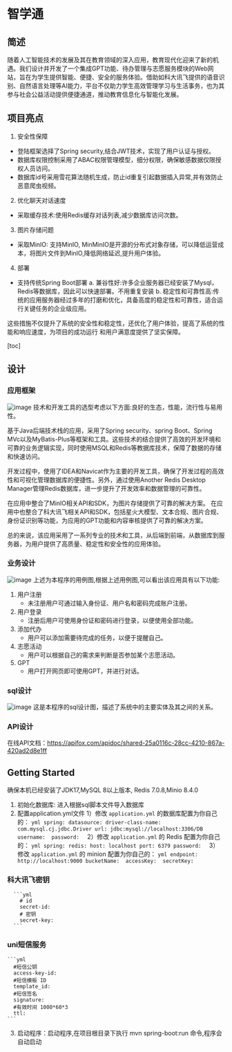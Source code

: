 # 智学通

## 简述
随着人工智能技术的发展及其在教育领域的深入应用，教育现代化迎来了新的机遇。我们设计并开发了一个集成GPT功能、待办管理与志愿服务模块的Web网站，旨在为学生提供智能、便捷、安全的服务体验。借助如科大讯飞提供的语音识别、自然语言处理等AI能力，平台不仅助力学生高效管理学习与生活事务，也为其参与社会公益活动提供便捷通道，推动教育信息化与智能化发展。

## 项目亮点
1. 安全性保障
- 登陆框架选择了Spring security,结合JWT技术，实现了用户认证与授权。
- 数据库权限控制采用了ABAC权限管理模型，细分权限，确保敏感数据仅限授权人员访问。
- 数据库id号采用雪花算法随机生成，防止id重复引起数据插入异常,并有效防止恶意爬虫视频。
2. 优化聊天对话速度
- 采取缓存技术:使用Redis缓存对话列表,减少数据库访问次数。
3. 图片存储问题
- 采取MinIO: 支持MinIO, MinMinIO是开源的分布式对象存储，可以降低运营成本，将图片文件到MinIO,降低网络延迟,提升用户体验。
4. 部署
- 支持传统Spring Boot部署
  a. 兼谷性好:许多企业服务器已经安装了Mysql，Redis等数据库，因此可以快速部署。不用重复安装
  b. 稳定性和可靠性高:传统的应用服务器经过多年的打磨和优化，具备高度的稳定性和可靠性，适合运行关键任务的企业级应用。

这些措施不仅提升了系统的安全性和稳定性，还优化了用户体验，提高了系统的性能和响应速度，为项目的成功运行
和用户满意度提供了坚实保障。

[toc]

## 设计
### 应用框架
![image](https://github.com/user-attachments/assets/e5619cb0-1d85-4453-af8f-471c68564705)
技术和开发工具的选型考虑以下方面:良好的生态，性能，流行性与易用性。

基于Java后端技术栈的应用，采用了Spring security、spring Boot、Spring MVc以及MyBatis-Plus等框架和工具。这些技术的结合提供了高效的开发环境和可靠的业务逻辑实现，同时使用MSQL和Redis等教据库技术，保障了数据的存储和快速访问。

开发过程中，使用了IDEA和Navicat作为主要的开发工具，确保了开发过程的高效性和可视化管理数据库的便捷性。另外，通过使用Another Redis Desktop Manager管理Redis数据库，进一步提升了开发效率和数据管理的可靠性。

在应用中整合了MinIO相关API和SDK，为图片存储提供了可靠的解决方案。
在应用中也整合了科大讯飞相关API和SDK，包括星火大模型、文本合规、图片合规、身份证识别等功能，为应用的GPT功能和内容审核提供了可靠的解决方案。

总的来说，该应用采用了一系列专业的技术和工具，从后端到前端，从数据库到服务器，为用户提供了高质量、稳定性和安全性的应用体验。

### 业务设计
![image](https://github.com/user-attachments/assets/47fbeaa9-cc2c-40dd-b66e-10276bd06c72)
上述为本程序的用例图,根据上述用例图,可以看出该应用具有以下功能:
1. 用户注册
   - 未注册用户可通过输入身份证、用户名和密码完成账户注册。
2. 用户登录
   - 注册后用户可使用身份证和密码进行登录，以便使用全部功能。
3. 添加代办
   - 用户可以添加需要待完成的任务，以便于提醒自己。
4. 志愿活动
   - 用户可以根据自己的需求来判断是否参加某个志愿活动。
5. GPT
   - 用户打开网页即可使用GPT，并进行对话。

### sql设计
![image](https://github.com/user-attachments/assets/1a305f08-c6c4-4d94-b4c2-4caa958c0898)
这是本程序的sql设计图，描述了系统中的主要实体及其之间的关系。

### API设计
在线API文档：https://apifox.com/apidoc/shared-25a0116c-28cc-4210-867a-420ad2d8e1ff

## Getting Started
确保本机已经安装了JDK17,MySQL 8以上版本, Redis 7.0.8,Minio 8.4.0
  1. 初始化数据库: 进入根据sql脚本文件导入数据库
  2. 配置application.yml文件
    1）修改 `application.yml` 的数据库配置为你自己的：
    ```yml
    spring:
      datasource:
        driver-class-name: com.mysql.cj.jdbc.Driver
        url: jdbc:mysql://localhost:3306/DB
        username: 
        password: 
    ```
     2）修改 `application.yml` 的 Redis 配置为你自己的：
    ```yml
      spring:
        redis:
        host: localhost
        port: 6379
        password: 
    ```
     3）修改 `application.yml` 的 minion 配置为你自己的：
    ```yml
      endpoint: http://localhost:9000
      bucketName: 
      accessKey: 
      secretKey: 
    ```

  ### 科大讯飞密钥
      ```yml
        # id
        secret-id: 
        # 密钥
        secret-key:
      ```

  ###  uni短信服务
    ```yml
      #短信公钥
      access-key-id: 
      #短信模板 ID
      template_id:
      #短信签名
      signature: 
      #有效时间 1000*60*3
      ttl: 
    ```
  3. 启动程序：启动程序,在项目根目录下执行 mvn spring-boot:run 命令,程序会自动启动

